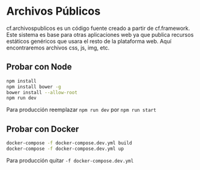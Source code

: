 # Archivos Públicos

cf.archivospublicos es un código fuente creado a partir de cf.framework. Este sistema es base para otras aplicaciones web ya que publica recursos estáticos genéricos que usara el resto de la plataforma web. Aquí encontraremos archivos css, js, img, etc.

## Probar con Node

```bash
npm install
npm install bower -g
bower install --allow-root
npm run dev
```

Para producción reemplazar `npm run dev` por `npm run start`

## Probar con Docker

```bash
docker-compose -f docker-compose.dev.yml build
docker-compose -f docker-compose.dev.yml up
```

Para producción quitar `-f docker-compose.dev.yml`